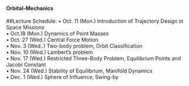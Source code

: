#### Orbital-Mechanics
##Lecture Schedule:
• Oct. 11 (Mon.) Introduction of Trajectory Design in Space Missions <br />
• Oct.18 (Mon.) Dynamics of Point Masses <br />
• Oct. 27 (Wed.) Central Force Motion <br />
• Nov. 3 (Wed..) Two-body problem, Orbit Classification <br />
• Nov. 10 (Wed.) Lambert’s problem <br />
• Nov. 17 (Wed.) Restricted Three-Body Problem, Equilibrium Points and Jacobi Constant <br />
• Nov. 24 (Wed.) Stability of Equilibrium, Manifold Dynamics <br />
• Dec. 1 (Wed.) Sphere of Influence, Swing-by <br />
